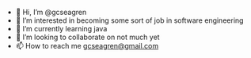 - 👋 Hi, I’m @gcseagren
- 👀 I’m interested in becoming some sort of job in software engineering
- 🌱 I’m currently learning java
- 💞️ I’m looking to collaborate on not much yet
- 📫 How to reach me gcseagren@gmail.com
<!---
gcseagren/gcseagren is a ✨ special ✨ repository because its `README.md` (this file) appears on your GitHub profile.
You can click the Preview link to take a look at your changes.
--->

